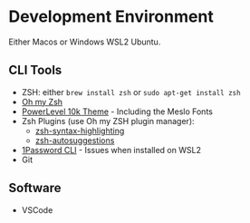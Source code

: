 # Development Environment
Either Macos or Windows WSL2 Ubuntu.

## CLI Tools
- ZSH: either `brew install zsh` or `sudo apt-get install zsh`
- [Oh my Zsh](https://ohmyz.sh/#install)
- [PowerLevel 10k Theme](https://github.com/romkatv/powerlevel10k?tab=readme-ov-file#installation) - Including the Meslo Fonts
- Zsh Plugins (use Oh my ZSH plugin manager):
  - [zsh-syntax-highlighting](https://github.com/zsh-users/zsh-syntax-highlighting/blob/master/INSTALL.md)
  - [zsh-autosuggestions](https://github.com/zsh-users/zsh-autosuggestions/blob/master/INSTALL.md)
- [1Password CLI](https://developer.1password.com/docs/cli/get-started/) - Issues when installed on WSL2
- Git

## Software
- VSCode
